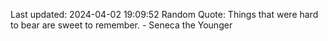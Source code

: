 Last updated: 2024-04-02 19:09:52
Random Quote: Things that were hard to bear are sweet to remember. - Seneca the Younger